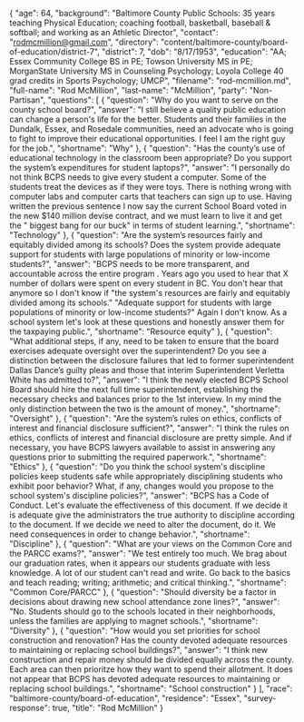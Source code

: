 {
  "age": 64,
  "background": "Baltimore County Public Schools: 35 years teaching Physical Education; coaching football, basketball, baseball & softball; and working as an Athletic Director",
  "contact": "rodmcmillion@gmail.com",
  "directory": "content/baltimore-county/board-of-education/district-7",
  "district": 7,
  "dob": "8/17/1953",
  "education": "AA; Essex Community College BS in PE; Towson University MS in PE; MorganState University MS in Counseling Psychology; Loyola College 40 grad credits in Sports Psychology; UMCP",
  "filename": "rod-mcmillion.md",
  "full-name": "Rod McMillion",
  "last-name": "McMillion",
  "party": "Non-Partisan",
  "questions": [
    {
      "question": "Why do you want to serve on the county school board?",
      "answer": "I still believe a quality public education can change a person's life for the better. Students and their families in the Dundalk, Essex, and Rosedale communities, need an advocate who is going to fight to improve their educational opportunities. I feel I am the right guy for the job.",
      "shortname": "Why"
    },
    {
      "question": "Has the county’s use of educational technology in the classroom been appropriate? Do you support the system’s expenditures for student laptops?",
      "answer": "I personally do not think BCPS needs to give every student a computer. Some of the students treat the devices as if they were toys. There is nothing wrong with computer labs and computer carts that teachers can sign up to use.   Having written the previous sentence I now say the current School Board voted in the new $140 million devise contract, and we must learn to live it and get the \" biggest bang for our buck\" in terms of student learning.",
      "shortname": "Technology"
    },
    {
      "question": "Are the system’s resources fairly and equitably divided among its schools? Does the system provide adequate support for students with large populations of minority or low-income students?",
      "answer": "BCPS needs to be more transparent, and accountable across the entire program .  Years ago you used to hear that X number of dollars were spent on every student in BC.   You don't hear that anymore so I don't know if \"the system's resources are fairly and equitably divided among its schools.\" \"Adequate support for students with large populations of minority or low-income students?\" Again I don't know.  As a school system  let's look at these questions and honestly answer them for the taxpaying public.",
      "shortname": "Resource equity"
    },
    {
      "question": "What additional steps, if any, need to be taken to ensure that the board exercises adequate oversight over the superintendent? Do you see a distinction between the disclosure failures that led to former superintendent Dallas Dance’s guilty pleas and those that interim Superintendent Verletta White has admitted to?",
      "answer": "I think the newly elected BCPS School Board should hire the next full time superintendent, establishing the necessary checks and balances prior to the 1st interview.     In my mind the only distinction between the two is the amount of money.",
      "shortname": "Oversight"
    },
    {
      "question": "Are the system’s rules on ethics, conflicts of interest and financial disclosure sufficient?",
      "answer": "I think the rules on ethics, conflicts of interest and financial disclosure are pretty simple. And if necessary,  you have BCPS lawyers available to assist in answering any questions prior to submitting the required paperwork.",
      "shortname": "Ethics"
    },
    {
      "question": "Do you think the school system's discipline policies keep students safe while appropriately disciplining students who exhibit poor behavior? What, if any, changes would you propose to the school system's discipline policies?",
      "answer": "BCPS has a Code of Conduct. Let's evaluate the effectiveness of this document. If we decide it is adequate give the administrators the true authority to discipline according to the document.  If we decide we need to alter the document, do it.  We need consequences in order to change behavior.",
      "shortname": "Discipline"
    },
    {
      "question": "What are your views on the Common Core and the PARCC exams?",
      "answer": "We test entirely too much.  We brag about our graduation rates, when it appears our students graduate with less knowledge. A lot of our student can't read and write. Go back to the basics and teach reading; writing; arithmetic; and critical thinking.",
      "shortname": "Common Core/PARCC"
    },
    {
      "question": "Should diversity be a factor in decisions about drawing new school attendance zone lines?",
      "answer": "No.   Students should go to the schools located in their neighborhoods, unless the families are applying to magnet schools.",
      "shortname": "Diversity"
    },
    {
      "question": "How would you set priorities for school construction and renovation? Has the county devoted adequate resources to maintaining or replacing school buildings?",
      "answer": "I think new construction and repair money should be divided equally across the county. Each area  can then prioritze how  they want to spend their allotment.    It does not appear that BCPS has devoted adequate resources to maintaining or replacing school buildings.",
      "shortname": "School construction"
    }
  ],
  "race": "baltimore-county/board-of-education",
  "residence": "Essex",
  "survey-response": true,
  "title": "Rod McMillion"
}

